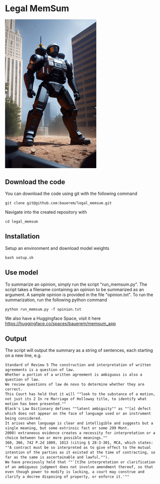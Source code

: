 # Legal MemSum

<img title="a title" alt="Alt text" src="robot-judge.jpg" width="300vw">

## Download the code

You can download the code using git with the following command

    git clone git@github.com:bauerem/legal_memsum.git

Navigate into the created repository with

    cd legal_memsum

## Installation

Setup an environment and download model weights

    bash setup.sh


## Use model

To summarize an opinion, simply run the script "run_memsum.py". The script takes a filename containing an opinion to be summarized as an argument. A sample opinion is provided in the file "opinion.txt". To run the summarization, run the following python command

    python run_memsum.py -f opinion.txt
  
We also have a Huggingface Space, visit it here
    https://huggingface.co/spaces/bauerem/memsum_app

## Output

The script will output the summary as a string of sentences, each starting on a new line, e.g.

    Standard of Review 5 The construction and interpretation of written agreements is a question of law.
    Whether a portion of a written agreement is ambiguous is also a question of law.
    We review questions of law de novo to determine whether they are correct.
    This Court has held that it will ""look to the substance of a motion, not just its 2 In re Marriage of Holloway title, to identify what motion has been presented.""
    Black's Law Dictionary defines ""latent ambiguity"" as ""[a] defect which does not appear on the face of language used or an instrument being considered.
    It arises when language is clear and intelligible and suggests but a single meaning, but some extrinsic fact or some 299 Mont.
    2000) extraneous evidence creates a necessity for interpretation or a choice between two or more possible meanings.""
    360, 366, 742 P.2d 1009, 1013 (citing § 28-3-301, MCA, which states: ""A contract must be so interpreted as to give effect to the mutual intention of the parties as it existed at the time of contracting, so far as the same is ascertainable and lawful."").
    We have previously held that ""`[t]he interpretation or clarification of an ambiguous judgment does not involve amendment thereof, so that even though power to modify is lacking, a court may construe and clarify a decree disposing of property, or enforce it.'""
